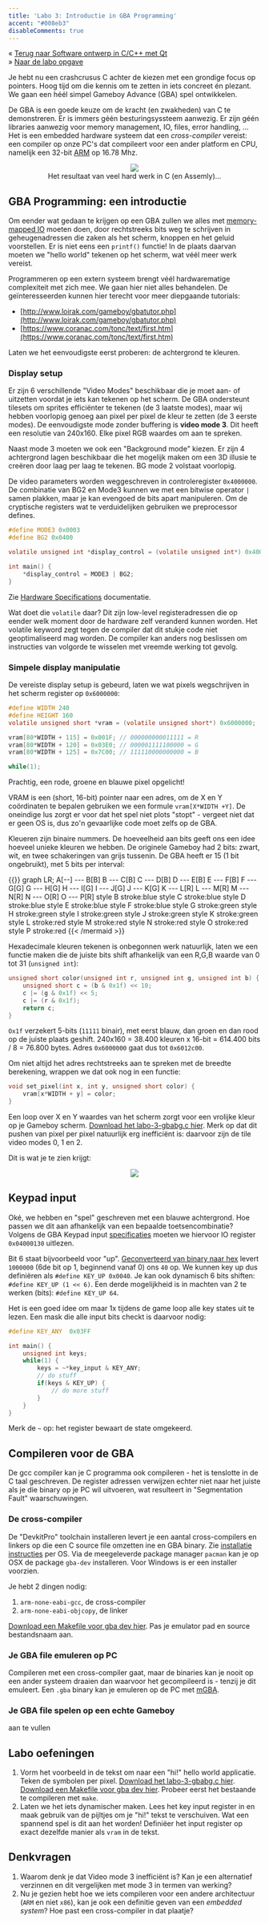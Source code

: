 ```yaml
---
title: 'Labo 3: Introductie in GBA Programming'
accent: "#008eb3"
disableComments: true
---
```


&laquo;&nbsp;[Terug naar Software ontwerp in C/C++ met Qt](/teaching/cpp)<br/>
&raquo;&nbsp;[Naar de labo opgave](#oef)

Je hebt nu een crashcrusus C achter de kiezen met een grondige focus op pointers. Hoog tijd om die kennis om te zetten in iets concreet én plezant. We gaan een héél simpel Gameboy Advance (GBA) spel ontwikkelen.

De GBA is een goede keuze om de kracht (en zwakheden) van C te demonstreren. Er is immers géén besturingsyssteem aanwezig. Er zijn géén libraries aanwezig voor memory management, IO, files, error handling, ... Het is een embedded hardware systeem dat een _cross-compiler_ vereist: een compiler op onze PC's dat compileert voor een ander platform en CPU, namelijk een 32-bit [ARM](https://en.wikipedia.org/wiki/ARM_architecture) op 16.78 Mhz. 

<center>
    <img src="/img/teaching/gba.jpg" class="bordered" /><br/>
    Het resultaat van veel hard werk in C (en Assemly)...
</center>

## GBA Programming: een introductie

Om eender wat gedaan te krijgen op een GBA zullen we alles met [memory-mapped IO](https://en.wikipedia.org/wiki/Memory-mapped_I/O) moeten doen, door rechtstreeks bits weg te schrijven in geheugenadressen die zaken als het scherm, knoppen en het geluid voorstellen. Er is niet eens een `printf()` functie! In de plaats daarvan moeten we "hello world" tekenen op het scherm, wat véél meer werk vereist. 

Programmeren op een extern systeem brengt véél hardwarematige complexiteit met zich mee. We gaan hier niet alles behandelen. De geïnteresseerden kunnen hier terecht voor meer diepgaande tutorials:

* [http://www.loirak.com/gameboy/gbatutor.php](http://www.loirak.com/gameboy/gbatutor.php)
* [https://www.coranac.com/tonc/text/first.htm](https://www.coranac.com/tonc/text/first.htm)

Laten we het eenvoudigste eerst proberen: de achtergrond te kleuren. 

### Display setup

Er zijn 6 verschillende "Video Modes" beschikbaar die je moet aan- of uitzetten voordat je iets kan tekenen op het scherm. De GBA ondersteunt tilesets om sprites efficiënter te tekenen (de 3 laatste modes), maar wij hebben voorlopig genoeg aan pixel per pixel de kleur te zetten (de 3 eerste modes). De eenvoudigste mode zonder buffering is **video mode 3**. Dit heeft een resolutie van 240x160. Elke pixel RGB waardes om aan te spreken. 

Naast mode 3 moeten we ook een "Background mode" kiezen. Er zijn 4 achtergrond lagen beschikbaar die het mogelijk maken om een 3D illusie te creëren door laag per laag te tekenen. BG mode 2 volstaat voorlopig.

De video parameters worden weggeschreven in controleregister `0x4000000`. De combinatie van BG2 en Mode3 kunnen we met een bitwise operator `|` samen plakken, maar je kan evengoed de bits apart manipuleren. Om de cryptische registers wat te verduidelijken gebruiken we preprocessor defines.

```C
#define MODE3 0x0003
#define BG2 0x0400

volatile unsigned int *display_control = (volatile unsigned int*) 0x4000000;

int main() {
    *display_control = MODE3 | BG2;
}
```

Zie [Hardware Specifications](https://www.cs.rit.edu/~tjh8300/CowBite/CowBiteSpec.htm) documentatie.

Wat doet die `volatile` daar? Dit zijn low-level registeradressen die op eender welk moment door de hardware zelf veranderd kunnen worden. Het volatile keyword zegt tegen de compiler dat dit stukje code niet geoptimaliseerd mag worden. De compiler kan anders nog beslissen om instructies van volgorde te wisselen met vreemde werking tot gevolg. 

### Simpele display manipulatie

De vereiste display setup is gebeurd, laten we wat pixels wegschrijven in het scherm register op `0x6000000`:

```C
#define WIDTH 240
#define HEIGHT 160
volatile unsigned short *vram = (volatile unsigned short*) 0x6000000;

vram[80*WIDTH + 115] = 0x001F; // 000000000011111 = R
vram[80*WIDTH + 120] = 0x03E0; // 000001111100000 = G
vram[80*WIDTH + 125] = 0x7C00; // 111110000000000 = B

while(1);
```

Prachtig, een rode, groene en blauwe pixel opgelicht! 

VRAM is een (short, 16-bit) pointer naar een adres, om de X en Y coördinaten te bepalen gebruiken we een formule `vram[X*WIDTH +Y]`. De oneindige lus zorgt er voor dat het spel niet plots "stopt" - vergeet niet dat er geen OS is, dus zo'n gevaarlijke code moet zelfs op de GBA. 

Kleueren zijn binaire nummers. De hoeveelheid aan bits geeft ons een idee hoeveel unieke kleuren we hebben. De originele Gameboy had 2 bits: zwart, wit, en twee schakeringen van grijs tussenin. De GBA heeft er 15 (1 bit ongebruikt), met 5 bits per interval:

{{<mermaid>}}
graph LR;
    A[--] --- B[B]
    B --- C[B]
    C --- D[B]
    D --- E[B]
    E --- F[B]
    F --- G[G]
    G --- H[G]
    H --- I[G]
    I --- J[G]
    J --- K[G]
    K --- L[R]
    L --- M[R]
    M --- N[R]
    N --- O[R]
    O --- P[R]
    style B stroke:blue
    style C stroke:blue
    style D stroke:blue
    style E stroke:blue
    style F stroke:blue
    style G stroke:green
    style H stroke:green
    style I stroke:green
    style J stroke:green
    style K stroke:green
    style L stroke:red
    style M stroke:red
    style N stroke:red
    style O stroke:red
    style P stroke:red
{{< /mermaid >}}

Hexadecimale kleuren tekenen is onbegonnen werk natuurlijk, laten we een functie maken die de juiste bits shift afhankelijk van een R,G,B waarde van 0 tot 31 (`unsigned int`):

```C
unsigned short color(unsigned int r, unsigned int g, unsigned int b) {
    unsigned short c = (b & 0x1f) << 10;
    c |= (g & 0x1f) << 5;
    c |= (r & 0x1f);
    return c;
}
```

`Ox1f` verzekert 5-bits (`11111` binair), met eerst blauw, dan groen en dan rood op de juiste plaats geshift. 240x160 = 38.400 kleuren x 16-bit = 614.400 bits / 8 = 76.800 bytes. Adres `0x6000000` gaat dus tot `0x6012c00`.

Om niet altijd het adres rechtstreeks aan te spreken met de breedte berekening, wrappen we dat ook nog in een functie:

```C
void set_pixel(int x, int y, unsigned short color) {
    vram[x*WIDTH + y] = color;
}
```

Een loop over X en Y waardes van het scherm zorgt voor een vrolijke kleur op je Gameboy scherm. [Download het labo-3-gbabg.c hier](/teaching/cpp/labo-3-gbabg.c). Merk op dat dit pushen van pixel per pixel natuurlijk erg inefficiënt is: daarvoor zijn de tile video modes 0, 1 en 2.

Dit is wat je te zien krijgt:

<center>
    <img src="/img/teaching/mgba_output.png" class="bordered" />
</center>

## Keypad input

Oké, we hebben en "spel" geschreven met een blauwe achtergrond. Hoe passen we dit aan afhankelijk van een bepaalde toetsencombinatie? Volgens de GBA Keypad input [specificaties](http://www.akkit.org/info/gbatek.htm#gbakeypadinput) moeten we hiervoor IO register `0x04000130` uitlezen. 

Bit 6 staat bijvoorbeeld voor "up". [Geconverteerd van binary naar hex](https://www.binaryhexconverter.com/binary-to-hex-converter) levert `1000000` (6de bit op 1, beginnend vanaf 0) ons `40` op. We kunnen key up dus definiëren als `#define KEY_UP 0x0040`. Je kan ook dynamisch 6 bits shiften: `#define KEY_UP (1 << 6)`. Een derde mogelijkheid is in machten van 2 te werken (bits): `#define KEY_UP 64`.

Het is een goed idee om maar 1x tijdens de game loop alle key states uit te lezen. Een mask die alle input bits checkt is daarvoor nodig:

```C
#define KEY_ANY  0x03FF

int main() {
    unsigned int keys;
    while(1) {
        keys = ~*key_input & KEY_ANY;
        // do stuff
        if(keys & KEY_UP) {
            // do more stuff
        }
    }
}
```

Merk de `~` op: het register bewaart de state omgekeerd. 

## Compileren voor de GBA

De gcc compiler kan je C programma ook compileren - het is tenslotte in de C taal geschreven. De register adressen verwijzen echter niet naar het juiste als je die binary op je PC wil uitvoeren, wat resulteert in "Segmentation Fault" waarschuwingen. 

### De cross-compiler

De "DevkitPro" toolchain installeren levert je een aantal cross-compilers en linkers op die een C source file omzetten ine en GBA binary. Zie [installatie instructies](https://devkitpro.org/wiki/Getting_Started) per OS. Via de meegeleverde package manager `pacman` kan je op OSX de package `gba-dev` installeren. Voor Windows is er een installer voorzien. 

Je hebt 2 dingen nodig:

1. `arm-none-eabi-gcc`, de cross-compiler
2. `arm-none-eabi-objcopy`, de linker

[Download een Makefile voor gba dev hier](/teaching/cpp/labo-3-gba.Makefile). Pas je emulator pad en source bestandsnaam aan. 

### Je GBA file emuleren op PC

Compileren met een cross-compiler gaat, maar de binaries kan je nooit op een ander systeem draaien dan waarvoor het gecompileerd is - tenzij je dit emuleert. Een `.gba` binary kan je emuleren op de PC met [mGBA](https://mgba.io). 

### Je GBA file spelen op een echte Gameboy

aan te vullen

## Labo oefeningen
<a name="oef"></a>

1. Vorm het voorbeeld in de tekst om naar een "hi!" hello world applicatie. Teken de symbolen per pixel. [Download het labo-3-gbabg.c hier](/teaching/cpp/labo-3-gbabg.c). [Download een Makefile voor gba dev hier](/teaching/cpp/labo-3-gba.Makefile). Probeer eerst het bestaande te compileren met `make`.
2. Laten we het iets dynamischer maken. Lees het key input register in en maak gebruik van de pijltjes om je "hi!" tekst te verschuiven. Wat een spannend spel is dit aan het worden! Definiëer het input register op exact dezelfde manier als `vram` in de tekst. 

## Denkvragen

1. Waarom denk je dat Video mode 3 inefficiënt is? Kan je een alternatief verzinnen en dit vergelijken met mode 3 in termen van werking? 
2. Nu je gezien hebt hoe we iets compileren voor een andere architectuur (`ARM` en niet `x86`), kan je ook een definitie geven van een _embedded system_? Hoe past een cross-compiler in dat plaatje? 
